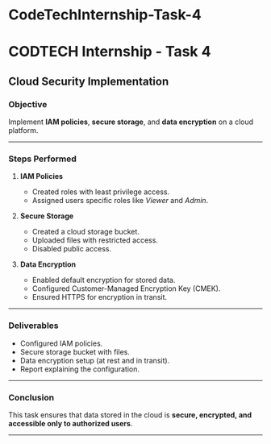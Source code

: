 # CodeTechInternship-Task-4

# CODTECH Internship - Task 4  
## Cloud Security Implementation  

### Objective  
Implement **IAM policies**, **secure storage**, and **data encryption** on a cloud platform.  

---

### Steps Performed  
1. **IAM Policies**  
   - Created roles with least privilege access.  
   - Assigned users specific roles like *Viewer* and *Admin*.  

2. **Secure Storage**  
   - Created a cloud storage bucket.  
   - Uploaded files with restricted access.  
   - Disabled public access.  

3. **Data Encryption**  
   - Enabled default encryption for stored data.  
   - Configured Customer-Managed Encryption Key (CMEK).  
   - Ensured HTTPS for encryption in transit.  

---

### Deliverables  
- Configured IAM policies.  
- Secure storage bucket with files.  
- Data encryption setup (at rest and in transit).  
- Report explaining the configuration.  

---

### Conclusion  
This task ensures that data stored in the cloud is **secure, encrypted, and accessible only to authorized users**.  

---
